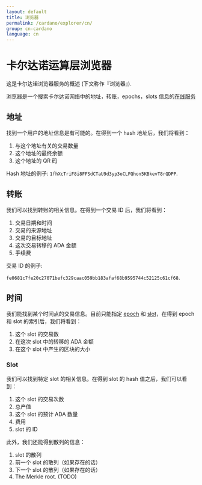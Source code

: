 ```yaml
---
layout: default
title: 浏览器
permalink: /cardano/explorer/cn/
group: cn-cardano
language: cn
---
```

<!-- Reviewed at dec0d911d6c4beb8e708ed4076f832ff871f6125 -->

# 卡尔达诺运算层浏览器

这是卡尔达诺浏览器服务的概述 (下文称作『浏览器』).

浏览器是一个搜索卡尔达诺网络中的地址，转账，epochs，slots 信息的[在线服务](https://cardanoexplorer.com/)

## 地址

找到一个用户的地址信息是有可能的。在得到一个 hash 地址后，我们将看到：

1. 与这个地址有关的交易数量
2. 这个地址的最终余额
3. 这个地址的 QR 码

Hash 地址的例子: `1fhXcTriF8i8FFSdCTaU9d3yp3oCLFQhon5KBkevT8rQDPP`.

## 转账

我们可以找到转账的相关信息。在得到一个交易 ID 后，我们将看到：

1. 交易日期和时间
2. 交易的来源地址
3. 交易的目标地址
4. 这次交易转移的 ADA 金额
5. 手续费

交易 ID 的例子:

`fe0681c7fe20c27071befc329caac059bb183afaf68b9595744c52125c61cf68`.

## 时间

我们能找到某个时间点的交易信息。目前只能指定 [epoch](/glossary/#epoch) 和 [slot](/glossary/#slot)，在得到 epoch 和 slot 的索引后，我们将看到：

1. 这个 slot 的交易数
2. 在这次 slot 中的转移的 ADA 金额
3. 在这个 slot 中产生的区块的大小


### Slot

我们可以找到特定 slot 的相关信息。在得到 slot 的 hash 值之后，我们可以看到：

1. 这个 slot 的交易次数
2. 总产值
3. 这个 slot 的预计 ADA 数量
4. 费用
5. slot 的 ID

此外，我们还能得到散列的信息：

1. slot 的散列
2. 前一个 slot 的散列（如果存在的话）
3. 下一个 slot 的散列（如果存在的话）
4. The Merkle root. (TODO)
